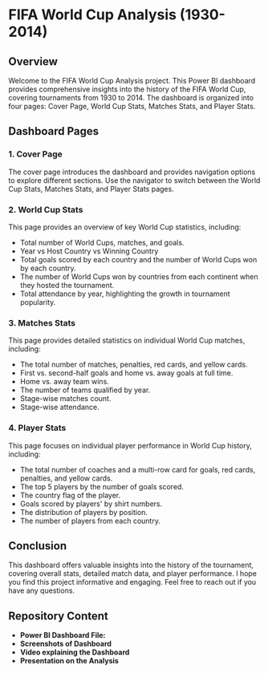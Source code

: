 # FIFA World Cup Analysis (1930-2014)

## Overview
Welcome to the FIFA World Cup Analysis project. This Power BI dashboard provides comprehensive insights into the history of the FIFA World Cup, covering tournaments from 1930 to 2014. The dashboard is organized into four pages: Cover Page, World Cup Stats, Matches Stats, and Player Stats.

## Dashboard Pages

### 1. Cover Page
The cover page introduces the dashboard and provides navigation options to explore different sections. Use the navigator to switch between the World Cup Stats, Matches Stats, and Player Stats pages.

### 2. World Cup Stats
This page provides an overview of key World Cup statistics, including:
- Total number of World Cups, matches, and goals.
- Year vs Host Country vs Winning Country
- Total goals scored by each country and the number of World Cups won by each country.
- The number of World Cups won by countries from each continent when they hosted the tournament.
- Total attendance by year, highlighting the growth in tournament popularity.

### 3. Matches Stats
This page provides detailed statistics on individual World Cup matches, including:
- The total number of matches, penalties, red cards, and yellow cards.
- First vs. second-half goals and home vs. away goals at full time.
- Home vs. away team wins.
- The number of teams qualified by year.
- Stage-wise matches count.
- Stage-wise attendance.

### 4. Player Stats
This page focuses on individual player performance in World Cup history, including:
- The total number of coaches and a multi-row card for goals, red cards, penalties, and yellow cards.
- The top 5 players by the number of goals scored.
- The country flag of the player.
- Goals scored by players' by shirt numbers.
- The distribution of players by position.
- The number of players from each country.

## Conclusion
This dashboard offers valuable insights into the history of the tournament, covering overall stats, detailed match data, and player performance. I hope you find this project informative and engaging. Feel free to reach out if you have any questions.

## Repository Content
- **Power BI Dashboard File:**
- **Screenshots of Dashboard**
- **Video explaining the Dashboard**
- **Presentation on the Analysis**

